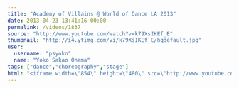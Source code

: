 ```yaml
---
title: "Academy of Villains @ World of Dance LA 2013"
date: 2013-04-23 13:41:16 00:00
permalink: /videos/1837
source: "http://www.youtube.com/watch?v=k79XsIKEf_E"
thumbnail: "http://i4.ytimg.com/vi/k79XsIKEf_E/hqdefault.jpg"
user:
  username: "psyoko"
  name: "Yoko Sakao Ohama"
tags: ["dance","choreography","stage"]
html: "<iframe width=\"854\" height=\"480\" src=\"http://www.youtube.com/embed/k79XsIKEf_E?wmode=transparent&feature=oembed\" frameborder=\"0\" allowfullscreen></iframe>"
---
```


